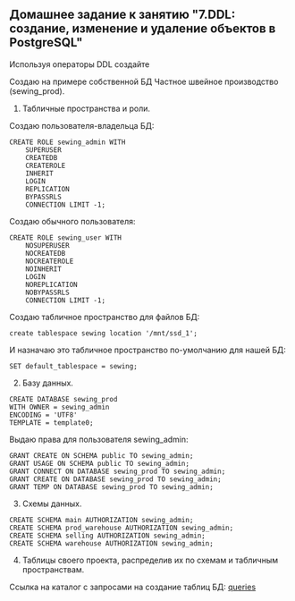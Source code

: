 ## Домашнее задание к занятию "7.DDL: создание, изменение и удаление объектов в PostgreSQL"

Используя операторы DDL создайте

Создаю на примере собственной БД Частное швейное производство (sewing_prod).

1.  Табличные пространства и роли.

Создаю пользователя-владельца БД:

```
CREATE ROLE sewing_admin WITH 
	SUPERUSER
	CREATEDB
	CREATEROLE
	INHERIT
	LOGIN
	REPLICATION
	BYPASSRLS
	CONNECTION LIMIT -1;
```

Создаю обычного пользователя:

```
CREATE ROLE sewing_user WITH 
	NOSUPERUSER
	NOCREATEDB
	NOCREATEROLE
	NOINHERIT
	LOGIN
	NOREPLICATION
	NOBYPASSRLS
	CONNECTION LIMIT -1;
```

Создаю табличное пространство для файлов БД:

```
create tablespace sewing location '/mnt/ssd_1';
```

И назначаю это табличное пространство по-умолчанию для нашей БД:

```
SET default_tablespace = sewing;
```

2. Базу данных.

```
CREATE DATABASE sewing_prod 
WITH OWNER = sewing_admin
ENCODING = 'UTF8'
TEMPLATE = template0;
```
Выдаю права для пользователя sewing_admin:

```
GRANT CREATE ON SCHEMA public TO sewing_admin;
GRANT USAGE ON SCHEMA public TO sewing_admin;
GRANT CONNECT ON DATABASE sewing_prod TO sewing_admin;
GRANT CREATE ON DATABASE sewing_prod TO sewing_admin;
GRANT TEMP ON DATABASE sewing_prod TO sewing_admin;
```

3. Схемы данных.

```
CREATE SCHEMA main AUTHORIZATION sewing_admin;
CREATE SCHEMA prod_warehouse AUTHORIZATION sewing_admin;
CREATE SCHEMA selling AUTHORIZATION sewing_admin;
CREATE SCHEMA warehouse AUTHORIZATION sewing_admin;
```

4. Таблицы своего проекта, распределив их по схемам и табличным пространствам.

Ссылка на каталог с запросами на создание таблиц БД:
[queries](queries)



